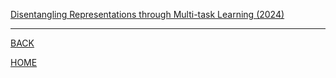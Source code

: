 
[Disentangling Representations through Multi-task Learning (2024)](vafidis2024/summary.md)

---
[BACK](../index.md)

[HOME]( ../../index.md)